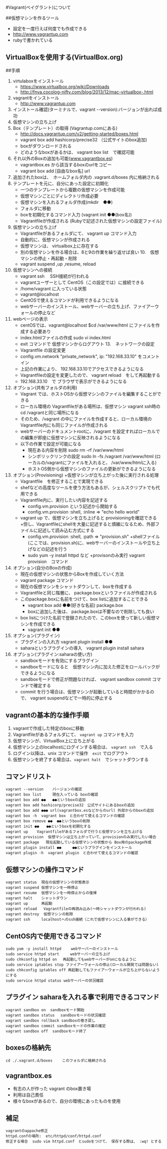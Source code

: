 
#Vagrant(ベイグラント)について

##仮想マシンを作るツール

+ 設定を一度行えば何度でも作成できる
+ http://www.vagrantup.com
+ rubyで書かれている

## VirtualBoxを使用する(VirtualBox.org)

##手順

1. virtulaboxをインストール
    + https://www.virtualbox.org/wiki/Downloads
    + http://fnya.cocolog-nifty.com/blog/2013/12/mac-virtualbox-.html
2. vagrantをインストール
    + http://www.vagrantup.com
3. インストール確認(ターミナルで、vagrant --version):バージョンが出れば成功
4. 仮想マシンの立ち上げ
5. Box（テンプレート）の取得 (Vagrantup.comにある)
    + http://docs.vagrantup.com/v2/getting-started/boxes.html
    + vagrant box add hashicorp/precise32 （公式サイトのbox追加)
    + boxがダウンロードされる
    + どのようなboxがあるかは、 vagrant box list　で確認可能
6. それ以外のBoxの追加も可能(www.vagrantbox.es)
    + vagrantbox.es から該当するboxのurlをコピー
    + vagrant box add [自由なbox名] url
7.  追加されたboxは、　ホームフォルダ内の .vagrant.d/boxes 内に格納される
8. テンプレートを元に、自分にあった設定に初期化
    + 一つのテンプレートから複数の仮想マシンを作成可能
    + 仮想マシンごとにディレクトリ作成必要
    + 仮想マシンを入れるフォルダ作成(mkdir　●●)
    + フォルダに移動
    + boxを初期化するコマンド入力 (vagrant init ●●(box名))
    + Vagrantfileが作成される (Rubyで記述された仮想マシンの設定ファイル)
9. 仮想マシンの立ち上げ
    + Vagrantfileがあるフォルダにて、 vagrant up コマンド入力
    + 自動的に、仮想マシンが作成される
    + 仮想マシンは、 virtualbox上に存在する
    + 別の仮想マシンを作る場合は、8と9の作業を繰り返せば良い
10.　仮想マシンの停止・再起動・削除
    + vagrant suspend ,up ,resume, reload
11. 仮想マシンへの接続
    + vagrant ssh 　SSH接続が行われる
    + vagrantユーザーとして CentOS（この設定では）に接続できる
    + /home/vagrant に入っている状態
    + vagrant@localhost
    + CentOSで使えるコマンドが利用できるようになる
    + webサーバーのインストール、webサーバーの立ち上げ、ファイアーウォールの停止など
12. webページの表示
    + centOSでは、vagrant@localhost $cd /var/www/html にファイルを作成する必要あり
    + index.htmlファイルの作成   sudo vi index.html
    + exit コマンドで 仮想マシンからログアウト
13.　ネットワークの設定
    + Vagrantfile の設定変更
    + config.vm.network "private_network", ip: "192.168.33.10" をコメントイン
    + 上記の作業により、 192.168.33.10でアクセスできるようになる
    + Vagrantfileの設定を変更したので、 vagrant reload　をして再起動する
    + 192.168.33.10　で ブラウザで表示ができるようになる
14. オプション(共有フォルダの利用)
    + Vagrant では、ホストOSから仮想マシンのファイルを編集することができる
    + ローカル環境の Vagrantfileがある場所は、仮想マシン vagrant ssh時の cd /vagrantと同じ場所になる
    + そのため、/vagrant の中にファイルを作成すると、ローカル環境のVagrantfile内にも同じファイルが作成される
    + webサーバーのドキュメントrootに、/vagrant を設定すればローカルでの編集が即座に仮想マシンに反映されるようになる
    + 以下の作業で設定が可能になる
        * 現在ある内容を削除   sudo rm -rf /var/www/html
        * シンボリックリンクの設定 sudo ln -fs /vagrant /var/www/html (ローカルの/vagrantにファイルを入れると、 /var/www/htmlに入る)
        * ホストOS側から仮想マシンのファイルの更新ができるようになる
15. オプション(Provisioning)
    +仮想マシンが立ち上がった後に実行される処理
    + Vagrantfile　を修正することで実現できる
    + shefなどの高度なツールを使う方法もあるが、シェルスクリプトでも代用できる
    + Vagrantfile内に、実行したい内容を記述する
        * config.vm.provision という記述から開始する
        * config.vm.provision :shell, :inline =>  "echo hello world"
    + vagrant up で、仮想マシンを立ち上げると provisioningを確認できる
    +但し、Vagrantfileにshellを大量に記述すると煩雑になるため、外部ファイルに記述して読み込む方式にする
        * config.vm.provision :shell, :path => "provision.sh"
    +shellファイル(ここでは、provision.sh)に、webサーバーのインストールや立ち上げなどの記述を行う
        * sudo yum -y install httpd など
    +provisonのみ実行   vagrant provision　コマンド
16. オプション(自分のBoxの作成)
    + 現在の仮想マシンの状態からBoxを作成していく方法
    + vagrant package コマンド
    + 現在の仮想マシンをシャットダウンして、boxを作成する
    + Vagrantfileと同じ階層に、 package.boxというファイルが作成される
    + このpackage.boxに名前をつけて、box listに追加することできる
        * vagrant box add ●●(好きな名前) package.box
        * boxに追加した後は、 package.boxは不要なので削除しても良い
    + box listにつけた名前で登録されたので、このboxを使って新しい仮想マシンを作成できる
        * vagrant init ●●
17. オプション(プラグイン)
    + プラグインの入れ方  vagrant plugin install ●●
    + saharaというプラグインの導入　vagrant plugin install sahara
18. オプション(プラグイン:saharaの使い方)
    + sandboxモードを有効にするプラグイン
    + sandboxモードになると　仮想マシン内に加えた修正をロールバックができるようになる
    + sandboxモードで修正が問題なければ、 vagrant sandbox commit コマンドで確定する
    + commit を行う場合は、仮想マシンが起動していると時間がかかるので、 vagrant suspendなどで一時的に停止する

## vagrantの基本的な操作手順

1. vagrantで作成した特定のboxに移動
2. Vagrantfileがあるフォルダにて、 `vagrant up` コマンドを入力
3. 仮想マシンが、VirtualBox上に立ち上がる
4. 仮想マシン上のlocalhostにログインする場合は、 `vagrant ssh`　で入る
5. ログイン以降は、unix コマンドで操作　`exit` でログアウト
6. 仮想マシンを終了する場合は、`vagrant halt`　でシャットダウンする


## コマンドリスト

    vagrant --version    バージョンの確認
    vagrant box list     現在入っている boxの確認
    vagrant box add ●●   ●●というboxの追加
    vagrant box add hashicorp/precise32　公式サイトにあるboxの追加
    vagrant box add ●●● url(vagrantbox.esなどからのurl) 外部からのboxの追加
    vagrant box -h  vagrant box　と合わせて使えるコマンドの確認
    vagrant box remove ●●  ●●というboxの削除
    vagrant init ●●　　●●というboxを初期化する
    vagrant up    Vagrantfileがあるフォルダで行うと仮想マシンを立ち上げる
    vagrant provision  仮想マシンは立ち上がっていて、provisionのみ実行したい場合
    vagrant package   現在起動している仮想マシンの状態から Box用のpackage作成
    vagrant plugin install ●●　　　●●というプラグインをインストール
    vagrant plugin -h  vagrant plugin　と合わせて使えるコマンドの確認


## 仮想マシンの操作コマンド

    vagrant status  現在の仮想マシンの状態表示
    vagrant suspend 仮想マシンを一時停止
    vagrant resume  仮想マシンを一時停止からの復帰
    vagrant halt    シャットダウン
    vagrant up      再起動
    vagrant reload   Vagrantfileの再読み込み(一時シャットダウンが行われる)
    vagrant destroy  仮想マシンの削除
    vagrant ssh     localhostへのssh接続（これで仮想マシンに入る事ができる）

## CentOS内で使用できるコマンド

    sudo yum -y install httpd 　　webサーバーのインストール
    sudo service httpd start     webサーバーの立ち上げ
    sudo chkconfig httpd on 　再起動してもwebサーバーがonになるように
    sudo service iptables stop ファイアーウォールの停止(ローカル開発では問題ない)
    sudo chkconfig iptables off 再起動してもファイアーウォールが立ち上がらないようにする
    sudo service httpd status webサーバーの状況確認

## プラグイン saharaを入れる事で利用できるコマンド

    vagrant sandbox on  sandboxモード開始
    vagrant sandbox status 　sandboxモードの状況確認
    vagrant sandbox rollback sandboxの巻き戻し
    vagrant sandbox commit sandboxモードの作業の確定
    vagrant sandbox off  sandboxモード終了


## boxesの格納先

    cd ./.vagrant.d/boxes 　　このフォルダに格納される


## vagrantbox.es

+ 有志の人が作った vagrant のbox置き場
+ 利用は自己責任
+ 様々なboxがあるので、自分の環境にあったものを使用


## 補足

    vagrantのappache修正
    httpd.confの場所:  etc/httpd/conf/httpd.conf
    修正する場合  sudo vim httpd.conf　とsudoをつけて、 保存する際は、 :wq! とする

